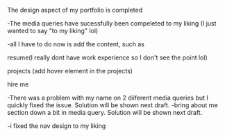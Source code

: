 The design aspect of my portfolio is completed

-The media queries have sucessfully been compeleted to my liking (I just wanted to say "to my liking" lol)

-all I have to do now is add the content, such as

resume(I really dont have work experience so I don't see the point lol)

projects (add hover element in the projects)

hire me 

-There was a problem with my name on 2 diiferent media queries but I quickly fixed the issue. Solution will be shown next draft.
-bring about me section down a bit in media query. Solution will be shown next draft.

-i fixed the nav design to my liking
